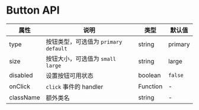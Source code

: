# Button API

属性 | 说明 | 类型 | 默认值
-----|-----|-----|------
type | 按钮类型，可选值为 `primary` `default` | string | primary
size | 按钮大小，可选值为 `small` `large` | string | large
disabled | 设置按钮可用状态 | boolean | `false`
onClick | `click` 事件的 handler | Function | -
className | 额外类名 | string | -